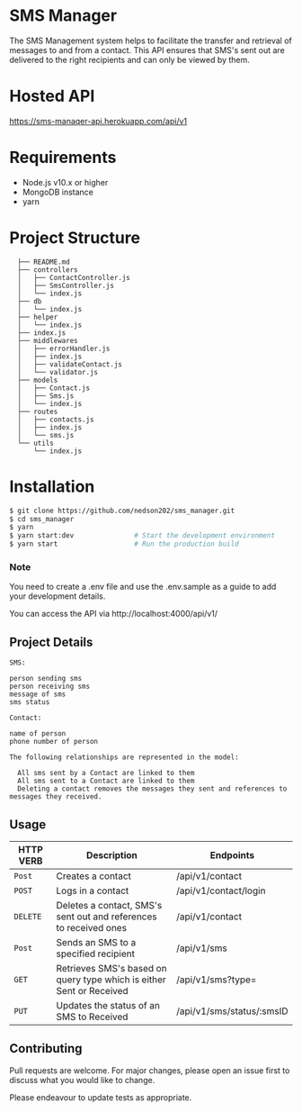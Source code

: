 # SMS Manager
The SMS Management system helps to facilitate the transfer and retrieval of messages to and from a contact. This API ensures that SMS's sent out are delivered to the right recipients and can only be viewed by them.

# Hosted API
https://sms-manaqer-api.herokuapp.com/api/v1

# Requirements
* Node.js v10.x or higher
* MongoDB instance
* yarn

# Project Structure

```
  ├── README.md
  ├── controllers
  │   ├── ContactController.js
  │   ├── SmsController.js
  │   └── index.js
  ├── db
  │   └── index.js
  ├── helper
  │   └── index.js
  ├── index.js
  ├── middlewares
  │   ├── errorHandler.js
  │   ├── index.js
  │   ├── validateContact.js
  │   └── validator.js
  ├── models
  │   ├── Contact.js
  │   ├── Sms.js
  │   └── index.js
  ├── routes
  │   ├── contacts.js
  │   ├── index.js
  │   └── sms.js
  └── utils
      └── index.js
```

# Installation

```bash
$ git clone https://github.com/nedson202/sms_manager.git
$ cd sms_manager
$ yarn
$ yarn start:dev               # Start the development environment
$ yarn start                   # Run the production build
```

### Note
You need to create a .env file and use the .env.sample as a guide to add your development details.

You can access the API via http://localhost:4000/api/v1/

## Project Details
  `SMS:`

    person sending sms
    person receiving sms
    message of sms
    sms status

  `Contact:`

    name of person
    phone number of person
  

  `The following relationships are represented in the model:`

      All sms sent by a Contact are linked to them
      All sms sent to a Contact are linked to them
      Deleting a contact removes the messages they sent and references to messages they received.

## Usage

| HTTP VERB | Description | Endpoints |
| --- | --- | --- |
| `Post` | Creates a contact | /api/v1/contact |
| `POST` | Logs in a contact | /api/v1/contact/login |
| `DELETE` | Deletes a contact, SMS's sent out and references to received ones | /api/v1/contact |
| `Post` | Sends an SMS to a specified recipient | /api/v1/sms |
| `GET` | Retrieves SMS's based on query type which is either Sent or Received | /api/v1/sms?type= |
| `PUT` | Updates the status of an SMS to Received | /api/v1/sms/status/:smsID |



## Contributing
Pull requests are welcome. For major changes, please open an issue first to discuss what you would like to change.

Please endeavour to update tests as appropriate.
